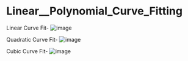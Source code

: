 # Linear__Polynomial_Curve_Fitting

Linear Curve Fit-
![image](https://user-images.githubusercontent.com/26785960/146652748-63bfd8fd-4a00-43bb-903b-896ca64d5a15.png)

Quadratic Curve Fit-
![image](https://user-images.githubusercontent.com/26785960/146652758-e5ff7e3b-6b0d-4c25-b2c8-77e97a8c95e0.png)

Cubic Curve Fit-
![image](https://user-images.githubusercontent.com/26785960/146652765-335f9245-6fc5-467d-bf42-6cf97d17c43f.png)
